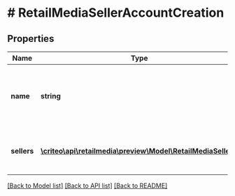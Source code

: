 # # RetailMediaSellerAccountCreation

## Properties

Name | Type | Description | Notes
------------ | ------------- | ------------- | -------------
**name** | **string** | the name of the account, must be unique across all accounts | [optional]
**sellers** | [**\criteo\api\retailmedia\preview\Model\RetailMediaSeller[]**](RetailMediaSeller.md) | list of sellers to associate to the new account | [optional]

[[Back to Model list]](../../README.md#models) [[Back to API list]](../../README.md#endpoints) [[Back to README]](../../README.md)
